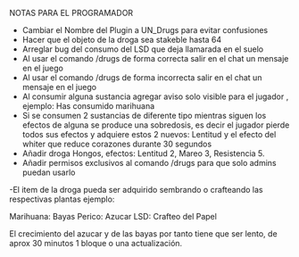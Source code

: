 NOTAS PARA EL PROGRAMADOR

- Cambiar el Nombre del Plugin a UN_Drugs para evitar confusiones
- Hacer que el objeto de la droga sea stakeble hasta 64
- Arreglar bug del consumo del LSD que deja llamarada en el suelo
- Al usar el comando /drugs de forma correcta salir en el chat un mensaje en el juego 
- Al usar el comando /drugs de forma incorrecta salir en el chat un mensaje en el juego
- Al consumir alguna sustancia agregar aviso solo visible para el jugador , ejemplo: Has consumido marihuana
- Si se consumen 2 sustancias de diferente tipo mientras siguen los efectos de alguna se produce una sobredosis,
es decir el jugador pierde todos sus efectos y adquiere estos 2 nuevos: Lentitud y el efecto del whiter que reduce corazones durante 30 segundos
- Añadir droga Hongos, efectos: Lentitud 2, Mareo 3, Resistencia 5.
- Añadir permisos exclusivos al comando /drugs para que solo admins puedan usarlo


-El item de la droga pueda ser adquirido sembrando o crafteando las respectivas plantas ejemplo:

Marihuana: Bayas
Perico: Azucar
LSD: Crafteo del Papel

El crecimiento del azucar y de las bayas por tanto tiene que ser lento, de aprox 30 minutos 1 bloque o una actualización.
